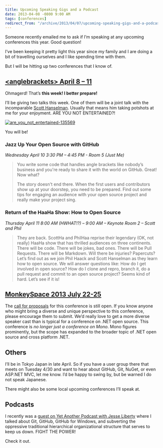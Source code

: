 ```yaml
---
title: Upcoming Speaking Gigs and a Podcast
date: 2013-04-08 -0800 9:00 AM
tags: [conferences]
redirect_from: "/archive/2013/04/07/upcoming-speaking-gigs-and-a-podcast.aspx/"
---
```


Someone recently emailed me to ask if I’m speaking at any upcoming
conferences this year. Good question!

I’ve been keeping it pretty light this year since my family and I are
doing a bit of travelling ourselves and I like spending time with them.

But I will be hitting up two conferences that I know of.

[&lt;anglebrackets&gt; April 8 – 11](http://anglebrackets.org/)
------------------------------------------------------------

Ohmagerd! That’s **this week! I better prepare!**

I’ll be giving two talks this week. One of them will be a joint talk
with the incomparable [Scott Hanselman](http://hanselman.com/). Usually
that means him taking potshots at me for your enjoyment. ARE YOU NOT
ENTERTAINED?!

[![are\_you\_not\_entertained-135569](https://haacked.com/images/haacked_com/WindowsLiveWriter/UpcomingSpeakingGigs_899A/are_you_not_entertained-135569_thumb.jpg "are_you_not_entertained-135569")](https://haacked.com/images/haacked_com/WindowsLiveWriter/UpcomingSpeakingGigs_899A/are_you_not_entertained-135569_2.jpg)

You will be!

### Jazz Up Your Open Source with GitHub

*Wednesday April 10 3:30 PM – 4:45 PM - Room 5 (Just Me)*

> You write some code that handles angle brackets like nobody’s business
> and you're ready to share it with the world on GitHub. Great! Now
> what?
>
> The story doesn't end there. When the first users and contributors
> show up at your doorstep, you need to be prepared. Find out some tips
> for engaging an audience with your open source project and really make
> your project sing.

### Return of the HaaHa Show: How to Open Source

*Thursday April 11 8:00 AM (HWHAT!?) – 9:00 AM – Keynote Room 2 – Scott
and Phil*

> They are back. ScottHa and PhilHaa reprise their legendary (OK, not
> really) HaaHa show that has thrilled audiences on three continents.
> There will be code. There will be jokes, bad ones. There will be Pull
> Requests. There will be Markdown. Will there be injuries? Papercuts?
> Let’s find out as we join Phil Haack and Scott Hanselman as they learn
> how to open source. We will answer questions like: How do I get
> involved in open source? How do I clone and repro, branch it, do a
> pull request and commit to an open source project? Seems kind of hard.
> Let’s see if it is!

[MonkeySpace 2013 July 22-25](http://monkeyspace.org)
-----------------------------------------------------

The [call for proposals](http://monkeyspace.org/call/) for this
conference is still open. If you know anyone who might bring a diverse
and unique perspective to this conference, please encourage them to
submit. We’d really love to get a more diverse speaker cast than is
typical for a conference on .NET open source. This conference is *no
longer just a conference on Mono*. Mono figures prominently, but the
scope has expanded to the broader topic of .NET open source and cross
platform .NET.

Others
------

I’ll be in Tokyo Japan in late April. So if you have a user group there
that meets on Tuesday 4/30 and want to hear about GitHub, Git, NuGet, or
even ASP.NET MVC, let me know. I’d be happy to swing by, but be warned I
do not speak Japanese.

There might also be some local upcoming conferences I’ll speak at.

Podcasts
--------

I recently was a [guest on Yet Another Podcast with Jesse
Liberty](http://jesseliberty.com/2013/04/02/yet-another-podcast-94phil-haack-git/)
where I talked about Git, GitHub, GitHub for Windows, and subverting the
oppressive traditional hierarchical organizational structure that serves
to keep us down. FIGHT THE POWER!

Check it out.
